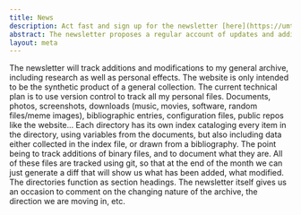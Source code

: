 ```yaml
---
title: News
description: Act fast and sign up for the newsletter [here](https://umtworld.substack.com)!
abstract: The newsletter proposes a regular account of updates and additions to the archive. It is the ongoing documentation of my own practise, focused around the collection and curation of a digital archive.
layout: meta
---
```


The newsletter will track additions and modifications to my general archive, including research as well as personal effects. The website is only intended to be the synthetic product of a general collection. The current technical plan is to use version control to track all my personal files. Documents, photos, screenshots, downloads (music, movies, software, random files/meme images), bibliographic entries, configuration files, public repos like the website... Each directory has its own index cataloging every item in the directory, using variables from the documents, but also including data either collected in the index file, or drawn from a bibliography. The point being to track additions of binary files, and to document what they are. All of these files are tracked using git, so that at the end of the month we can just generate a diff that will show us what has been added, what modified. The directories function as section headings. The newsletter itself gives us an occasion to comment on the changing nature of the archive, the direction we are moving in, etc.
